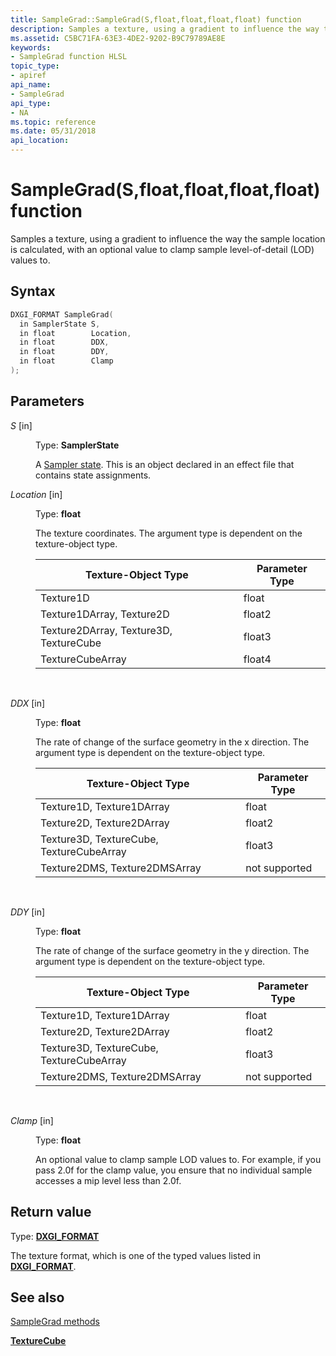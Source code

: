 ```yaml
---
title: SampleGrad::SampleGrad(S,float,float,float,float) function
description: Samples a texture, using a gradient to influence the way the sample location is calculated, with an optional value to clamp sample level-of-detail (LOD) values to.
ms.assetid: C5BC71FA-63E3-4DE2-9202-B9C79789AE8E
keywords:
- SampleGrad function HLSL
topic_type:
- apiref
api_name:
- SampleGrad
api_type:
- NA
ms.topic: reference
ms.date: 05/31/2018
api_location: 
---
```


# SampleGrad(S,float,float,float,float) function

Samples a texture, using a gradient to influence the way the sample location is calculated, with an optional value to clamp sample level-of-detail (LOD) values to.

## Syntax


```C++
DXGI_FORMAT SampleGrad(
  in SamplerState S,
  in float        Location,
  in float        DDX,
  in float        DDY,
  in float        Clamp
);
```



## Parameters

<dl> <dt>

*S* \[in\]
</dt> <dd>

Type: **SamplerState**

A [Sampler state](dx-graphics-hlsl-sampler.md). This is an object declared in an effect file that contains state assignments.

</dd> <dt>

*Location* \[in\]
</dt> <dd>

Type: **float**

The texture coordinates. The argument type is dependent on the texture-object type.



| Texture-Object Type                    | Parameter Type |
|----------------------------------------|----------------|
| Texture1D                              | float          |
| Texture1DArray, Texture2D              | float2         |
| Texture2DArray, Texture3D, TextureCube | float3         |
| TextureCubeArray                       | float4         |



 

</dd> <dt>

*DDX* \[in\]
</dt> <dd>

Type: **float**

The rate of change of the surface geometry in the x direction. The argument type is dependent on the texture-object type.



| Texture-Object Type                      | Parameter Type |
|------------------------------------------|----------------|
| Texture1D, Texture1DArray                | float          |
| Texture2D, Texture2DArray                | float2         |
| Texture3D, TextureCube, TextureCubeArray | float3         |
| Texture2DMS, Texture2DMSArray            | not supported  |



 

</dd> <dt>

*DDY* \[in\]
</dt> <dd>

Type: **float**

The rate of change of the surface geometry in the y direction. The argument type is dependent on the texture-object type.



| Texture-Object Type                      | Parameter Type |
|------------------------------------------|----------------|
| Texture1D, Texture1DArray                | float          |
| Texture2D, Texture2DArray                | float2         |
| Texture3D, TextureCube, TextureCubeArray | float3         |
| Texture2DMS, Texture2DMSArray            | not supported  |



 

</dd> <dt>

*Clamp* \[in\]
</dt> <dd>

Type: **float**

An optional value to clamp sample LOD values to. For example, if you pass 2.0f for the clamp value, you ensure that no individual sample accesses a mip level less than 2.0f.

</dd> </dl>

## Return value

Type: **[**DXGI\_FORMAT**](https://docs.microsoft.com/windows/desktop/api/dxgiformat/ne-dxgiformat-dxgi_format)**

The texture format, which is one of the typed values listed in [**DXGI\_FORMAT**](https://docs.microsoft.com/windows/desktop/api/dxgiformat/ne-dxgiformat-dxgi_format).

## See also

<dl> <dt>

[SampleGrad methods](texturecube-samplegrad.md)
</dt> <dt>

[**TextureCube**](texturecube.md)
</dt> </dl>

 

 




